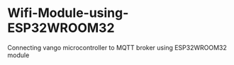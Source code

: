 # Wifi-Module-using-ESP32WROOM32
Connecting vango microcontroller to MQTT broker using ESP32WROOM32 module
